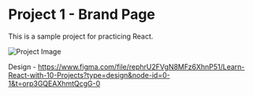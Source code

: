 # Project 1 - Brand Page

This is a sample project for practicing React.

![Project Image](./assets/project-1.png)

Design - https://www.figma.com/file/rephrU2FVgN8MFz6XhnP51/Learn-React-with-10-Projects?type=design&node-id=0-1&t=orp3GQEAXhmtQcgG-0
